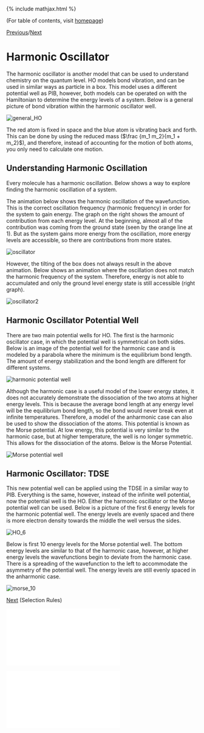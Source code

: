 {% include mathjax.html %}

(For table of contents, visit [homepage](/README.md))

[Previous](/Perturb.md)/[Next](/Selection_rules.md)

# Harmonic Oscillator

The harmonic oscillator is another model that can be used to understand chemistry on the quantum level. HO models bond vibration, and can be used in similar ways as particle in a box. This model uses a different potential well as PIB, however, both models can be operated on with the Hamiltonian to determine the energy levels of a system. Below is a general picture of bond vibration within the harmonic oscillator well.

![general_HO](/general_HO.gif)

The red atom is fixed in space and the blue atom is vibrating back and forth. This can be done by using the reduced mass ($\frac {m_1 m_2}{m_1 + m_2}$), and therefore, instead of accounting for the motion of both atoms, you only need to calculate one motion.

## Understanding Harmonic Oscillation

Every molecule has a harmonic oscillation. Below shows a way to explore finding the harmonic oscillation of a system.

The animation below shows the harmonic oscillation of the wavefunction. This is the correct oscillation frequency (harmonic frequency) in order for the system to gain energy. The graph on the right shows the amount of contribution from each energy level. At the beginning, almost all of the contribution was coming from the ground state (seen by the orange line at 1). But as the system gains more energy from the oscillation, more energy levels are accessible, so there are contributions from more states.

![oscillator](/oscillation.gif)

However, the tilting of the box does not always result in the above animation. Below shows an animation where the oscillation does not match the harmonic frequency of the system. Therefore, energy is not able to accumulated and only the ground level energy state is still accessible (right graph).

![oscillator2](/oscillation2.gif)

## Harmonic Oscillator Potential Well

There are two main potential wells for HO. The first is the harmonic oscillator case, in which the potential well is symmetrical on both sides. Below is an image of the potential well for the harmonic case and is modeled by a parabola where the minimum is the equilibrium bond length. The amount of energy stabilization and the bond length are different for different systems.

![harmonic potential well](/harmonicPW.png)

Although the harmonic case is a useful model of the lower energy states, it does not accurately demonstrate the dissociation of the two atoms at higher energy levels. This is because the average bond length at any energy level will be the equilibrium bond length, so the bond would never break even at infinite temperatures. Therefore, a model of the anharmonic case can also be used to show the dissociation of the atoms. This potential is known as the Morse potential. At low energy, this potential is very similar to the harmonic case, but at higher temperature, the well is no longer symmetric. This allows for the dissociation of the atoms. Below is the Morse Potential.

![Morse potential well](/morsePW.png)

## Harmonic Oscillator: TDSE

This new potential well can be applied using the TDSE in a similar way to PIB. Everything is the same, however, instead of the infinite well potential, now the potential well is the HO. Either the harmonic oscillator or the Morse potential well can be used. Below is a picture of the first 6 energy levels for the harmonic potential well. The energy levels are evenly spaced and there is more electron density towards the middle the well versus the sides.

![HO_6](/HO_6.png)

Below is first 10 energy levels for the Morse potential well. The bottom energy levels are similar to that of the harmonic case, however, at higher energy levels the wavefunctions begin to deviate from the harmonic case. There is a spreading of the wavefunction to the left to accommodate the asymmetry of the potential well. The energy levels are still evenly spaced in the anharmonic case.

![morse_10](/Morse_10.png)

[Next](/Selection_rules.md) (Selection Rules)

![Code for HO](/HOcode.md)

![Code for Morse Potential](/morsecode.md)
